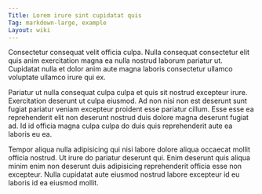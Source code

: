 ```yaml
---
Title: Lorem irure sint cupidatat quis
Tag: markdown-large, example
Layout: wiki
---
```

Consectetur consequat velit officia culpa. Nulla consequat consectetur elit quis anim exercitation magna ea nulla nostrud laborum pariatur ut. Cupidatat nulla et dolor anim aute magna laboris consectetur ullamco voluptate ullamco irure qui ex.

Pariatur ut nulla consequat culpa culpa et quis sit nostrud excepteur irure. Exercitation deserunt ut culpa eiusmod. Ad non nisi non est deserunt sunt fugiat pariatur veniam excepteur proident esse pariatur cillum. Esse esse ea reprehenderit elit non deserunt nostrud duis dolore magna deserunt fugiat ad. Id id officia magna culpa culpa do duis quis reprehenderit aute ea laboris eu ea.

Tempor aliqua nulla adipisicing qui nisi labore dolore aliqua occaecat mollit officia nostrud. Ut irure do pariatur deserunt qui. Enim deserunt quis aliqua minim enim non deserunt duis adipisicing reprehenderit officia esse non excepteur. Nulla cupidatat aute eiusmod nostrud labore excepteur id eu laboris id ea eiusmod mollit.